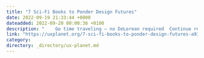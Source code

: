 ```yaml
---
title: "7 Sci-Fi Books to Ponder Design Futures"
date: 2022-09-19 21:33:44 +0000
dateadded: 2022-09-20 00:00:36 +0100
description: "    Go time traveling — no DeLorean required  Continue reading on UX Planet »  "
link: "https://uxplanet.org/7-sci-fi-books-to-ponder-design-futures-a93688082086?source=rss----819cc2aaeee0---4"
category:
directory: _directory/ux-planet.md
---
```

